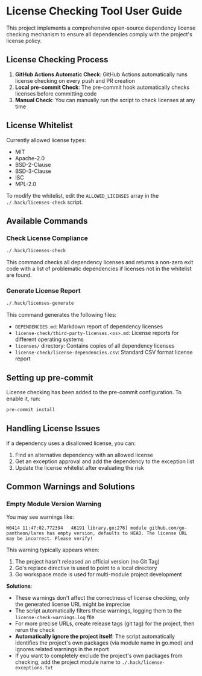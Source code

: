 # License Checking Tool User Guide

This project implements a comprehensive open-source dependency license checking mechanism to ensure all dependencies comply with the project's license policy.

## License Checking Process

1. **GitHub Actions Automatic Check**: GitHub Actions automatically runs license checking on every push and PR creation
2. **Local pre-commit Check**: The pre-commit hook automatically checks licenses before committing code
3. **Manual Check**: You can manually run the script to check licenses at any time

## License Whitelist

Currently allowed license types:
- MIT
- Apache-2.0
- BSD-2-Clause
- BSD-3-Clause
- ISC
- MPL-2.0

To modify the whitelist, edit the `ALLOWED_LICENSES` array in the `./.hack/licenses-check` script.

## Available Commands

### Check License Compliance

```bash
./.hack/licenses-check
```

This command checks all dependency licenses and returns a non-zero exit code with a list of problematic dependencies if licenses not in the whitelist are found.

### Generate License Report

```bash
./.hack/licenses-generate
```

This command generates the following files:
- `DEPENDENCIES.md`: Markdown report of dependency licenses
- `license-check/third-party-licenses.<os>.md`: License reports for different operating systems
- `licenses/` directory: Contains copies of all dependency licenses
- `license-check/license-dependencies.csv`: Standard CSV format license report

## Setting up pre-commit

License checking has been added to the pre-commit configuration. To enable it, run:

```bash
pre-commit install
```

## Handling License Issues

If a dependency uses a disallowed license, you can:

1. Find an alternative dependency with an allowed license
2. Get an exception approval and add the dependency to the exception list
3. Update the license whitelist after evaluating the risk

## Common Warnings and Solutions

### Empty Module Version Warning

You may see warnings like:

```
W0414 11:47:02.772394   46191 library.go:276] module github.com/go-pantheon/lares has empty version, defaults to HEAD. The license URL may be incorrect. Please verify!
```

This warning typically appears when:

1. The project hasn't released an official version (no Git Tag)
2. Go's replace directive is used to point to a local directory
3. Go workspace mode is used for multi-module project development

**Solutions**:
- These warnings don't affect the correctness of license checking, only the generated license URL might be imprecise
- The script automatically filters these warnings, logging them to the `license-check-warnings.log` file
- For more precise URLs, create release tags (git tag) for the project, then rerun the check
- **Automatically ignore the project itself**: The script automatically identifies the project's own packages (via module name in go.mod) and ignores related warnings in the report
- If you want to completely exclude the project's own packages from checking, add the project module name to `./.hack/license-exceptions.txt`
